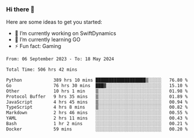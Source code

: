 ### Hi there 👋

Here are some ideas to get you started:

- 🔭 I’m currently working on SwiftDynamics
- 🌱 I’m currently learning GO
-  ⚡ Fun fact: Gaming
  
  <!--
- 👯 I’m looking to collaborate on ...
- 🤔 I’m looking for help with ...
- 💬 Ask me about ...
- 📫 How to reach me: ...
- 😄 Pronouns: ...
-->

<!--START_SECTION:waka-->

```txt
From: 06 September 2023 - To: 18 May 2024

Total Time: 506 hrs 42 mins

Python            389 hrs 10 mins ███████████████████▒░░░░░   76.80 %
Go                76 hrs 30 mins  ███▓░░░░░░░░░░░░░░░░░░░░░   15.10 %
Other             10 hrs 1 min    ▒░░░░░░░░░░░░░░░░░░░░░░░░   01.98 %
Protocol Buffer   9 hrs 35 mins   ▒░░░░░░░░░░░░░░░░░░░░░░░░   01.89 %
JavaScript        4 hrs 45 mins   ▒░░░░░░░░░░░░░░░░░░░░░░░░   00.94 %
TypeScript        4 hrs 8 mins    ▒░░░░░░░░░░░░░░░░░░░░░░░░   00.82 %
Markdown          2 hrs 46 mins   ░░░░░░░░░░░░░░░░░░░░░░░░░   00.55 %
YAML              2 hrs 11 mins   ░░░░░░░░░░░░░░░░░░░░░░░░░   00.43 %
Bash              1 hr 2 mins     ░░░░░░░░░░░░░░░░░░░░░░░░░   00.21 %
Docker            59 mins         ░░░░░░░░░░░░░░░░░░░░░░░░░   00.20 %
```

<!--END_SECTION:waka-->

